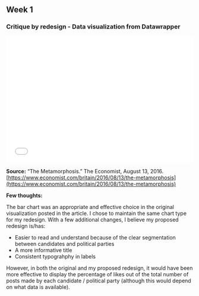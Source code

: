 ## Week 1
### Critique by redesign - Data visualization from Datawrapper
<iframe title="UK Political Trends: A Social Media Snapshot" aria-label="Bar Chart" id="datawrapper-chart-n8BkP" src="//datawrapper.dwcdn.net/n8BkP/6/" scrolling="no" frameborder="0" style="width: 0; min-width: 100% !important; border: none;" height="339"></iframe><script type="text/javascript">!function(){"use strict";window.addEventListener("message",function(a){if(void 0!==a.data["datawrapper-height"])for(var e in a.data["datawrapper-height"]){var t=document.getElementById("datawrapper-chart-"+e)||document.querySelector("iframe[src*='"+e+"']");t&&(t.style.height=a.data["datawrapper-height"][e]+"px")}})}();</script>

**Source:** “The Metamorphosis.” The Economist, August 13, 2016. [https://www.economist.com/britain/2016/08/13/the-metamorphosis](https://www.economist.com/britain/2016/08/13/the-metamorphosis)

**Few thoughts:**

The bar chart was an appropriate and effective choice in the original visualization posted in the article. I chose to maintain the same chart type for my redesign. With a few additional changes, I believe my proposed redesign is/has:
- Easier to read and understand because of the clear segmentation between candidates and political parties
- A more informative title
- Consistent typograhphy in labels

However, in both the original and my proposed redesign, it would have been more effective to display the percentage of likes out of the total number of posts made by each candidate / political party (although this would depend on what data is available). 
